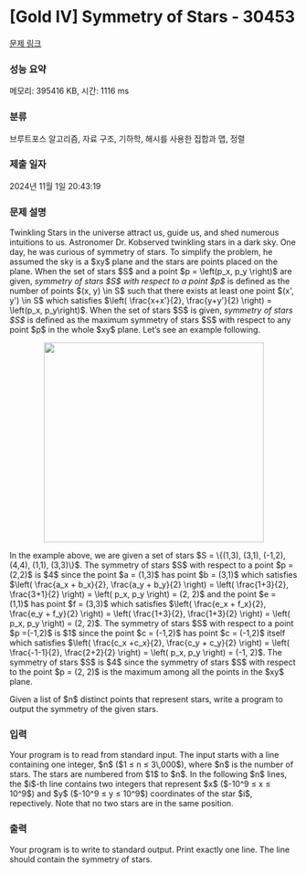 # [Gold IV] Symmetry of Stars - 30453 

[문제 링크](https://www.acmicpc.net/problem/30453) 

### 성능 요약

메모리: 395416 KB, 시간: 1116 ms

### 분류

브루트포스 알고리즘, 자료 구조, 기하학, 해시를 사용한 집합과 맵, 정렬

### 제출 일자

2024년 11월 1일 20:43:19

### 문제 설명

<p>Twinkling Stars in the universe attract us, guide us, and shed numerous intuitions to us. Astronomer Dr. Kobserved twinkling stars in a dark sky. One day, he was curious of symmetry of stars. To simplify the problem, he assumed the sky is a $xy$ plane and the stars are points placed on the plane. When the set of stars $S$ and a point $p = \left(p_x, p_y \right)$ are given, <em>symmetry of stars $S$ with respect to a point $p$</em> is defined as the number of points $(x, y) \in S$ such that there exists at least one point $(x', y') \in S$ which satisfies $\left( \frac{x+x'}{2}, \frac{y+y'}{2} \right) = \left(p_x, p_y\right)$. When the set of stars $S$ is given, <em>symmetry of stars $S$</em> is defined as the maximum symmetry of stars $S$ with respect to any point $p$ in the whole $xy$ plane. Let’s see an example following.</p>

<p style="text-align: center;"><img alt="" src="https://upload.acmicpc.net/e4d64291-a399-45f1-aab7-fe2ddec76832/-/preview/" style="width: 385px; height: 350px;"></p>

<p>In the example above, we are given a set of stars $S = \{(1,3), (3,1), (-1,2), (4,4), (1,1), (3,3)\}$. The symmetry of stars $S$ with respect to a point $p = (2,2)$ is $4$ since the point $a = (1,3)$ has point $b = (3,1)$ which satisfies $\left( \frac{a_x + b_x}{2}, \frac{a_y + b_y}{2} \right) = \left( \frac{1+3}{2}, \frac{3+1}{2} \right) = \left( p_x, p_y \right) = (2, 2)$ and the point $e = (1,1)$ has point $f = (3,3)$ which satisfies $\left( \frac{e_x + f_x}{2}, \frac{e_y + f_y}{2} \right) = \left( \frac{1+3}{2}, \frac{1+3}{2} \right) = \left( p_x, p_y \right) = (2, 2)$. The symmetry of stars $S$ with respect to a point $p =(-1,2)$ is $1$ since the point $c = (-1,2)$ has point $c = (-1,2)$ itself which satisfies $\left( \frac{c_x +c_x}{2}, \frac{c_y + c_y}{2} \right) = \left( \frac{-1-1}{2}, \frac{2+2}{2} \right) = \left( p_x, p_y \right) = (-1, 2)$. The symmetry of stars $S$ is $4$ since the symmetry of stars $S$ with respect to the point $p = (2, 2)$ is the maximum among all the points in the $xy$ plane.</p>

<p>Given a list of $n$ distinct points that represent stars, write a program to output the symmetry of the given stars.</p>

### 입력 

 <p>Your program is to read from standard input. The input starts with a line containing one integer, $n$ ($1 ≤ n ≤ 3\,000$), where $n$ is the number of stars. The stars are numbered from $1$ to $n$. In the following $n$ lines, the $i$-th line contains two integers that represent $x$ ($-10^9 ≤ x ≤ 10^9$) and $y$ ($-10^9 ≤ y ≤ 10^9$) coordinates of the star $i$, repectively. Note that no two stars are in the same position.</p>

### 출력 

 <p>Your program is to write to standard output. Print exactly one line. The line should contain the symmetry of stars.</p>

